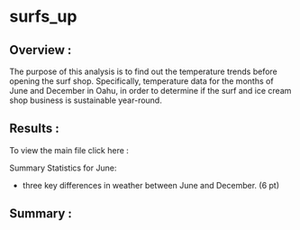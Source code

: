 # surfs_up

## Overview :
The purpose of this analysis is to find out the temperature trends before opening the surf shop. Specifically, temperature data for the months of June and December in Oahu, in order to determine if the surf and ice cream shop business is sustainable year-round.

## Results :
To view the main file click here :

Summary Statistics for June:


* three key differences in weather between June and December. (6 pt)

## Summary :
